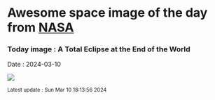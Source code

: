 
# Awesome space image of the day from [NASA](https://api.nasa.gov/)

### Today image : A Total Eclipse at the End of the World
Date : 2024-03-10

![](https://apod.nasa.gov/apod/image/2403/AntarcticEclipse_bruenjes_960.jpg)

<small>Latest update : Sun Mar 10 18:13:56 2024</small>
        
